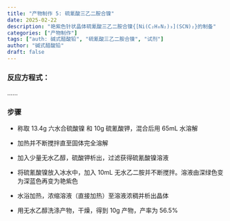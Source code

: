 ```yaml
---
title: "产物制作 5: 硫氰酸三乙二胺合镍"
date: 2025-02-22
description: "艳紫色针状晶体硫氰酸三乙二胺合镍{[Ni(C₂H₈N₂)₃](SCN)₂}的制备"
categories: ["产物制作"]
tags: ["auth: 碱式醋酸铅", "硫氰酸三乙二胺合镍", "试剂"]
author: "碱式醋酸铅"
draft: false
---
```


### 反应方程式：

......

### 步骤

- 称取 13.4g 六水合硫酸镍 和 10g 硫氰酸钾，混合后用 65mL 水溶解

- 加热并不断搅拌直至固体完全溶解

- 加入少量无水乙醇，硫酸钾析出，过滤获得硫氰酸镍溶液

- 将硫氰酸镍放入冰水中，加入 10mL 无水乙二胺并不断搅拌。溶液由深绿色变为深蓝色再变为艳紫色

- 水浴加热，浓缩溶液（直接加热）至溶液浓稠并析出晶体

- 用无水乙醇洗涤产物，干燥，得到 10g 产物，产率为 56.5%
